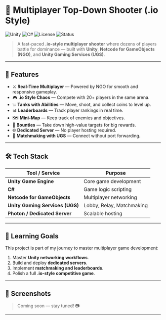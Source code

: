 # 🎯 Multiplayer Top-Down Shooter (.io Style)

![Unity](https://img.shields.io/badge/Engine-Unity-000000?style=for-the-badge&logo=unity&logoColor=white)
![C#](https://img.shields.io/badge/Language-C%23-239120?style=for-the-badge&logo=c-sharp&logoColor=white)
![License](https://img.shields.io/badge/License-MIT-yellow?style=for-the-badge)
![Status](https://img.shields.io/badge/Status-In%20Development-orange?style=for-the-badge)

> A fast-paced **.io-style multiplayer shooter** where dozens of players battle for dominance — built with **Unity**, **Netcode for GameObjects (NGO)**, and **Unity Gaming Services (UGS)**.

---

## 🚀 Features

- ⚔ **Real-Time Multiplayer** — Powered by NGO for smooth and responsive gameplay.
- 🎮 **.io Style Chaos** — Compete with 20+ players in the same arena.
- 💥 **Tanks with Abilities** — Move, shoot, and collect coins to level up.
- 📊 **Leaderboards** — Track player rankings in real time.
- 🗺 **Mini-Map** — Keep track of enemies and objectives.
- 🎯 **Bounties** — Take down high-value targets for big rewards.
- 🌐 **Dedicated Server** — No player hosting required.
- 🔗 **Matchmaking with UGS** — Connect without port forwarding.

---

## 🛠 Tech Stack

| Tool / Service                  | Purpose                   |
| ------------------------------- | ------------------------- |
| **Unity Game Engine**           | Core game development     |
| **C#**                          | Game logic scripting      |
| **Netcode for GameObjects**     | Multiplayer networking    |
| **Unity Gaming Services (UGS)** | Lobby, Relay, Matchmaking |
| **Photon / Dedicated Server**   | Scalable hosting          |

---

## 🎯 Learning Goals

This project is part of my journey to master multiplayer game development:

1. Master **Unity networking workflows**.
2. Build and deploy **dedicated servers**.
3. Implement **matchmaking and leaderboards**.
4. Polish a full **.io-style competitive game**.

---

## 📸 Screenshots

> Coming soon — stay tuned! 📷

---
